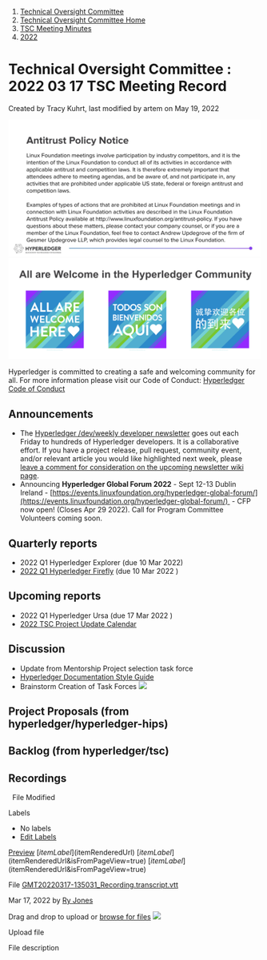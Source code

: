 1. [Technical Oversight Committee](index.html)
2. [Technical Oversight Committee Home](Technical-Oversight-Committee-Home_21430274.html)
3. [TSC Meeting Minutes](TSC-Meeting-Minutes_21448544.html)
4. [2022](2022_21443639.html)

# Technical Oversight Committee : 2022 03 17 TSC Meeting Record

Created by Tracy Kuhrt, last modified by artem on May 19, 2022

![](attachments/21431877/21448548.png?height=250) ![](attachments/21431877/21448549.png?height=250)

Hyperledger is committed to creating a safe and welcoming community for all. For more information please visit our Code of Conduct: [Hyperledger Code of Conduct](https://lf-hyperledger.atlassian.net/wiki/spaces/HYP/pages/19595281/Hyperledger+Code+of+Conduct)

## Announcements

- The [Hyperledger /dev/weekly developer newsletter](https://lf-hyperledger.atlassian.net/wiki/pages/viewpage.action?pageId=17170445) goes out each Friday to hundreds of Hyperledger developers. It is a collaborative effort. If you have a project release, pull request, community event, and/or relevant article you would like highlighted next week, please [leave a comment for consideration on the upcoming newsletter wiki page](https://lf-hyperledger.atlassian.net/wiki/display/DR/2021).
- Announcing **Hyperledger Global Forum 2022** - Sept 12-13 Dublin Ireland - [https://events.linuxfoundation.org/hyperledger-global-forum/](https://events.linuxfoundation.org/hyperledger-global-forum/)  - CFP now open! (Closes Apr 29 2022). Call for Program Committee Volunteers coming soon.

## Quarterly reports

- 2022 Q1 Hyperledger Explorer (due 10 Mar 2022)
- [2022 Q1 Hyperledger Firefly](2022-Q1-Hyperledger-FireFly_21444156.html) (due 10 Mar 2022 )

## Upcoming reports

- 2022 Q1 Hyperledger Ursa (due 17 Mar 2022 )
- [2022 TSC Project Update Calendar](https://lf-hyperledger.atlassian.net/wiki/display/TSC/2022+TSC+Project+Update+Calendar)

## Discussion

- Update from Mentorship Project selection task force
- [Hyperledger Documentation Style Guide](https://discord.com/channels/905194001349627914/953314140456357968)
- Brainstorm Creation of Task Forces ![](plugins/servlet/confluence/placeholder/unknown-macro)

## Project Proposals (from hyperledger/hyperledger-hips)

## Backlog (from hyperledger/tsc)

## Recordings

  File Modified

Labels

- No labels
- [Edit Labels](# "Edit Labels")

[Preview]() [$itemLabel]($itemRenderedUrl) [$itemLabel]($itemRenderedUrl&isFromPageView=true) [$itemLabel]($itemRenderedUrl&isFromPageView=true)

File [GMT20220317-135031\_Recording.transcript.vtt](attachments/21430689/21455823.vtt "Download")

Mar 17, 2022 by [Ry Jones](/wiki/people/557058:078cecfc-fb17-4d9a-8759-b5b74efa6850)

Drag and drop to upload or [browse for files]() ![](images/icons/wait.gif)

Upload file

File description
